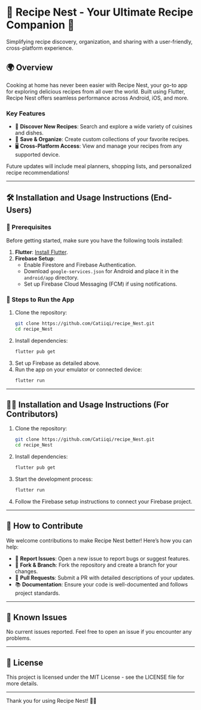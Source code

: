 # 🍲 Recipe Nest - Your Ultimate Recipe Companion 🥗  
Simplifying recipe discovery, organization, and sharing with a user-friendly, cross-platform experience.  

## 🌍 Overview  
Cooking at home has never been easier with Recipe Nest, your go-to app for exploring delicious recipes from all over the world. Built using Flutter, Recipe Nest offers seamless performance across Android, iOS, and more.  

### Key Features  
- 🔎 **Discover New Recipes**: Search and explore a wide variety of cuisines and dishes.  
- 📒 **Save & Organize**: Create custom collections of your favorite recipes.  
- 🖥️ **Cross-Platform Access**: View and manage your recipes from any supported device.  

Future updates will include meal planners, shopping lists, and personalized recipe recommendations!  

---

## 🛠️ Installation and Usage Instructions (End-Users)  

### 🧰 Prerequisites  
Before getting started, make sure you have the following tools installed:  
1. **Flutter**: [Install Flutter](https://flutter.dev/docs/get-started/install).  
2. **Firebase Setup**:  
   - Enable Firestore and Firebase Authentication.  
   - Download `google-services.json` for Android and place it in the `android/app` directory.  
   - Set up Firebase Cloud Messaging (FCM) if using notifications.  

### 🚀 Steps to Run the App  
1. Clone the repository:  
   ```bash  
   git clone https://github.com/Catiiqi/recipe_Nest.git  
   cd recipe_Nest  
   ```  
2. Install dependencies:  
   ```bash  
   flutter pub get  
   ```  
3. Set up Firebase as detailed above.  
4. Run the app on your emulator or connected device:  
   ```bash  
   flutter run  
   ```  

---

## 🧑‍💻 Installation and Usage Instructions (For Contributors)  

1. Clone the repository:  
   ```bash  
   git clone https://github.com/Catiiqi/recipe_Nest.git  
   cd recipe_Nest  
   ```  
2. Install dependencies:  
   ```bash  
   flutter pub get  
   ```  
3. Start the development process:  
   ```bash  
   flutter run  
   ```  
4. Follow the Firebase setup instructions to connect your Firebase project.  

---

## 🤝 How to Contribute  
We welcome contributions to make Recipe Nest better! Here’s how you can help:  
- 📂 **Report Issues**: Open a new issue to report bugs or suggest features.  
- 🔀 **Fork & Branch**: Fork the repository and create a branch for your changes.  
- 📝 **Pull Requests**: Submit a PR with detailed descriptions of your updates.  
- 📚 **Documentation**: Ensure your code is well-documented and follows project standards.  

---

## 🛑 Known Issues  
No current issues reported. Feel free to open an issue if you encounter any problems.  

---

## 📜 License  
This project is licensed under the MIT License - see the LICENSE file for more details.  

---

Thank you for using Recipe Nest! 🌟🍲  

